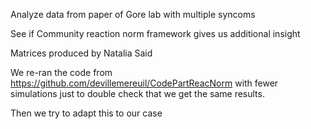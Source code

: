 Analyze data from paper of Gore lab with multiple syncoms

See if Community reaction norm framework gives us additional insight

Matrices produced by Natalia Said

We re-ran the code from https://github.com/devillemereuil/CodePartReacNorm with 
fewer simulations just to double check that we get the same results.


Then we try to adapt this to our case
